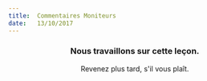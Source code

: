 ```yaml
---
title:  Commentaires Moniteurs
date:   13/10/2017
---
```


### <center>Nous travaillons sur cette leçon.</center>
<center>Revenez plus tard, s'il vous plaît.</center>